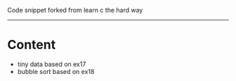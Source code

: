 Code snippet forked from learn c the hard way

----

# Content

+ tiny data based on ex17
+ bubble sort based on ex18
